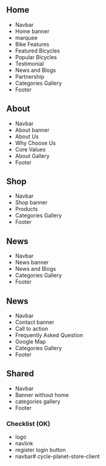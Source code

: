## Home
- Navbar
- Home banner
- marquee
- Bike Features
- Featured Bicycles
- Popular Bicycles
- Testimonial
- News and Blogs
- Partnership
- Categories Gallery
- Footer

## About
- Navbar
- About banner
- About Us
- Why Choose Us
- Core Values
- About Gallery
- Footer

## Shop
- Navbar
- Shop banner
- Products
- Categories Gallery
- Footer
  
## News
- Navbar
- News banner
- News and Blogs
- Categories Gallery
- Footer
  
## News
- Navbar
- Contact banner
- Call to action
- Frequently Asked Question
- Google Map
- Categories Gallery
- Footer


## Shared
- Navbar
- Banner without home
- categories gallery
- Footer



### Checklist (OK)
- logo
- navlink
- register login button
- navbar# cycle-planet-store-client
